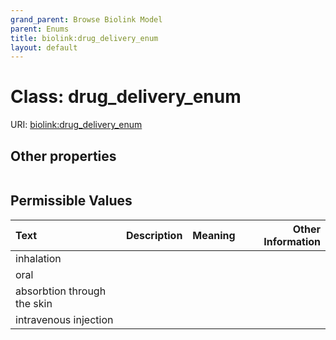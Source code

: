 ```yaml
---
grand_parent: Browse Biolink Model
parent: Enums
title: biolink:drug_delivery_enum
layout: default
---
```


# Class: drug_delivery_enum




URI: [biolink:drug_delivery_enum](https://w3id.org/biolink/vocab/drug_delivery_enum)


## Other properties

|  |  |  |
| --- | --- | --- |

## Permissible Values

| Text | Description | Meaning | Other Information |
| :--- | :---: | :---: | ---: |
| inhalation |  |  |  |
| oral |  |  |  |
| absorbtion through the skin |  |  |  |
| intravenous injection |  |  |  |

